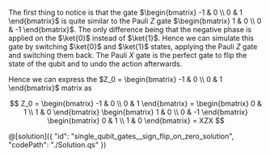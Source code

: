 The first thing to notice is that the gate $\begin{bmatrix} -1 & 0 \\ 0 & 1 \end{bmatrix}$ is quite similar to the Pauli $Z$ gate $\begin{bmatrix} 1 & 0 \\ 0 & -1 \end{bmatrix}$.
The only difference being that the negative phase is applied on the $\ket{0}$ instead of $\ket{1}$. Hence we can simulate this gate by switching $\ket{0}$ and $\ket{1}$ states, applying the Pauli $Z$ gate and switching them back. The Pauli $X$ gate is the perfect gate to flip the state of the qubit and to undo the action afterwards.

Hence we can express the $Z_0 = \begin{bmatrix} -1 & 0 \\ 0 & 1 \end{bmatrix}$ matrix as

$$
Z_0 =
\begin{bmatrix} -1 & 0 \\ 0 & 1 \end{bmatrix} = 
\begin{bmatrix} 0 & 1 \\ 1 & 0 \end{bmatrix} \begin{bmatrix} 1 & 0 \\ 0 & -1 \end{bmatrix} \begin{bmatrix} 0 & 1 \\ 1 & 0 \end{bmatrix} = 
XZX
$$

@[solution]({
    "id": "single_qubit_gates__sign_flip_on_zero_solution",
    "codePath": "./Solution.qs"
})
